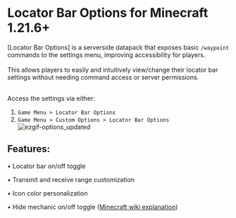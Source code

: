 # Locator Bar Options for Minecraft 1.21.6+
[Locator Bar Options] is a serverside datapack that exposes basic `/waypoint` commands to the settings menu, improving accessibility for players.
<br />
<br />
This allows players to easily and intuitively view/change their locator bar settings without needing command access or server permissions.
<br />
<br />

Access the settings via either: 
1. ```Game Menu > Locator Bar Options```
2. ```Game Menu > Custom Options > Locator Bar Options```
![ezgif-options_updated](https://github.com/user-attachments/assets/770b6049-f833-444f-bc9f-1c7ec65f6c72)
## Features:


• Locator bar on/off toggle
<br />

• Transmit and receive range customization
<br />

• Icon color personalization
<br />

• Hide mechanic on/off toggle ([Minecraft wiki explanation](https://minecraft.wiki/w/Locator_Bar#:~:text=Players%20can%20prevent%20their%20positions%20from%20being%20shown%20in%20the%20locator%20bar%3B%20they%20can%20sneak%2C%20wear%20a%20mob%20head%20or%20carved%20pumpkin%2C%20or%20be%20under%20the%20Invisibility%20effect))
<br />
<br />




